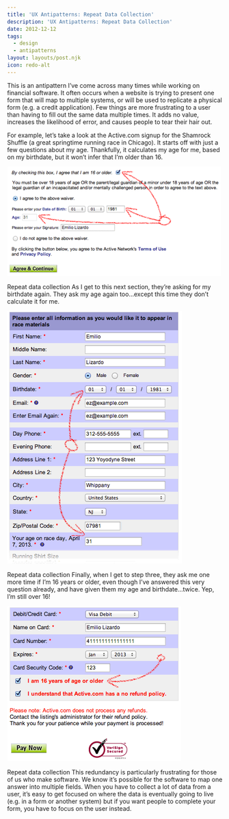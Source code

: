 ```yaml
---
title: 'UX Antipatterns: Repeat Data Collection'
description: 'UX Antipatterns: Repeat Data Collection'
date: 2012-12-12
tags:
  - design
  - antipatterns
layout: layouts/post.njk
icon: redo-alt
---
```


This is an antipattern I’ve come across many times while working on financial software. It often occurs when a website is trying to present one form that will map to multiple systems, or will be used to replicate a physical form (e.g. a credit application). Few things are more frustrating to a user than having to fill out the same data multiple times. It adds no value, increases the likelihood of error, and causes people to tear their hair out.

For example, let’s take a look at the Active.com signup for the Shamrock Shuffle (a great springtime running race in Chicago). It starts off with just a few questions about my age. Thankfully, it calculates my age for me, based on my birthdate, but it won’t infer that I’m older than 16.

![Asking for birthdate multiple times](/img/repeat_data_collection1.gif)

Repeat data collection
As I get to this next section, they’re asking for my birthdate again. They ask my age again too…except this time they don’t calculate it for me.

![Asking for birthdate again](/img/repeat_data_collection2.gif)

Repeat data collection
Finally, when I get to step three, they ask me one more time if I’m 16 years or older, even though I’ve answered this very question already, and have given them my age and birthdate…twice. Yep, I’m still over 16!

![Asking for birthdate yet again](/img/repeat_data_collection3.gif)

Repeat data collection
This redundancy is particularly frustrating for those of us who make software. We know it’s possible for the software to map one answer into multiple fields. When you have to collect a lot of data from a user, it’s easy to get focused on where the data is eventually going to live (e.g. in a form or another system) but if you want people to complete your form, you have to focus on the user instead.
